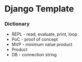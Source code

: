 # Django Template

### Dictionary

- REPL - read, evaluate, print, loop
- PoC - proof of concept
- MVP - minimum value product
- Product
- DB - connection string
